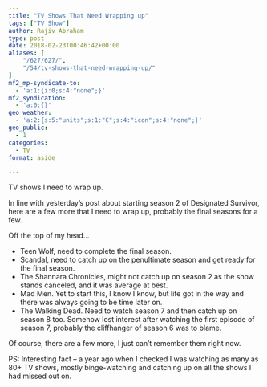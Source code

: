 ```yaml
---
title: "TV Shows That Need Wrapping up"
tags: ["TV Show"]
author: Rajiv Abraham
type: post
date: 2018-02-23T00:46:42+00:00
aliases: [
    "/627/627/",
    "/54/tv-shows-that-need-wrapping-up/"
]
mf2_mp-syndicate-to:
  - 'a:1:{i:0;s:4:"none";}'
mf2_syndication:
  - 'a:0:{}'
geo_weather:
  - 'a:2:{s:5:"units";s:1:"C";s:4:"icon";s:4:"none";}'
geo_public:
  - 1
categories:
  - TV
format: aside

---
```

<p style="text-align: left;">
  TV shows I need to wrap up.
</p>

<p style="text-align: left;">
  In line with yesterday&#8217;s post about starting season 2 of Designated Survivor, here are a few more that I need to wrap up, probably the final seasons for a few.
</p>

<p style="text-align: left;">
  Off the top of my head…
</p>

<ul style="text-align: left;">
  <li>
    Teen Wolf, need to complete the final season.
  </li>
  <li>
    Scandal, need to catch up on the penultimate season and get ready for the final season.
  </li>
  <li>
    The Shannara Chronicles, might not catch up on season 2 as the show stands canceled, and it was average at best.
  </li>
  <li>
    Mad Men. Yet to start this, I know I know, but life got in the way and there was always going to be time later on.
  </li>
  <li>
    The Walking Dead. Need to watch season 7 and then catch up on season 8 too. Somehow lost interest after watching the first episode of season 7, probably the cliffhanger of season 6 was to blame.
  </li>
</ul>

<p style="text-align: left;">
  Of course, there are a few more, I just can&#8217;t remember them right now.
</p>

<p style="text-align: left;">
  PS: Interesting fact &#8211; a year ago when I checked I was watching as many as 80+ TV shows, mostly binge-watching and catching up on all the shows I had missed out on.
</p>